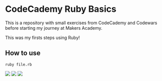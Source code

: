 # CodeCademy Ruby Basics

This is a repository with small exercises from CodeCademy and Codewars before starting my journey at Makers Academy.

This was my firsts steps using Ruby!

## How to use
```` shell
ruby file.rb
````
<img src="https://img.shields.io/badge/Ruby-CC342D?style=for-the-badge&logo=ruby&logoColor=white">  <img src="https://img.shields.io/badge/Codecademy-FFF0E5?style=for-the-badge&logo=codecademy&logoColor=303347"> <img src="https://img.shields.io/badge/Codewars-B1361E?style=for-the-badge&logo=Codewars&logoColor=white"> 
